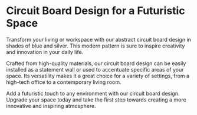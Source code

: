 <!--font:The best fitting Google font for the website would be "Montserrat".-->

# Circuit Board Design for a Futuristic Space

Transform your living or workspace with our abstract circuit board design in shades of blue and silver. This modern pattern is sure to inspire creativity and innovation in your daily life.

Crafted from high-quality materials, our circuit board design can be easily installed as a statement wall or used to accentuate specific areas of your space. Its versatility makes it a great choice for a variety of settings, from a high-tech office to a contemporary living room.

Add a futuristic touch to any environment with our circuit board design. Upgrade your space today and take the first step towards creating a more innovative and inspiring atmosphere.

<!--

Write me markdown content of website with wallpaper:

"An abstract circuit board pattern in shades of blue and silver"

The header of the page should not be copy of the text but rather a real content of the website which is using this wallpaper.


---


# Circuit Board Wallpaper

Welcome to our website featuring an eye-catching abstract circuit board pattern in shades of blue and silver. This unique wallpaper design is perfect for adding a futuristic touch to any room or workspace.

Our high-quality wallpaper is made from durable materials and is easy to install, making it a great choice for DIY home improvement projects. The intricate circuit board design will inspire creativity and innovation in your daily life.

Whether you're looking to add a modern touch to your office or create a statement wall in your living room, our circuit board wallpaper is the perfect choice. Shop now and transform your space with this stunning design.


---


Heading should not include word "wallpaper". The website should not be about the wallpaper itself, wallpaper is just a related background, rewrite whole content.


---


# Futuristic Circuit Board Design for Your Space

Looking to add a touch of modernity to your living or workspace? Our abstract circuit board design in shades of blue and silver is the perfect solution.

This unique and eye-catching design will inspire creativity and innovation in your daily life. Made from high-quality materials, our circuit board pattern can be easily installed as a statement wall or used to accentuate specific areas of your space.

Our design is versatile and can be used in a variety of settings, from a high-tech office to a contemporary living room. It's the perfect way to add a futuristic touch to any environment.

Transform your space today with our circuit board design and take the first step towards creating a more innovative and inspiring atmosphere.


---


Heading is too long, rewrite whole content.


---


# Add a Futuristic Touch to Your Space with Circuit Board Design

Looking for a unique and modern way to transform your living or workspace? Our abstract circuit board design in shades of blue and silver is the perfect solution.

This eye-catching pattern is sure to inspire creativity and innovation in your daily life. Made from high-quality materials, it can be easily installed as a statement wall or used to accentuate specific areas of your space.

Our circuit board design is versatile and can be used in a variety of settings, from a high-tech office to a contemporary living room. It's the perfect way to add a futuristic touch to any environment.

Upgrade your space today with our circuit board design and take the first step towards creating a more innovative and inspiring atmosphere.


---


Heading is too long, rewrite whole content.


---


# Circuit Board Design for a Futuristic Space

Transform your living or workspace with our abstract circuit board design in shades of blue and silver. This modern pattern is sure to inspire creativity and innovation in your daily life.

Crafted from high-quality materials, our circuit board design can be easily installed as a statement wall or used to accentuate specific areas of your space. Its versatility makes it a great choice for a variety of settings, from a high-tech office to a contemporary living room.

Add a futuristic touch to any environment with our circuit board design. Upgrade your space today and take the first step towards creating a more innovative and inspiring atmosphere.


---


Write me a Google font which is best fitting for the website.

Pick from the list:
- Great Vibes
- Raleway
- Montserrat
- Playfair Display
- Dancing Script
- Lato
- Inter
- Barlow Condensed
- Roboto
- Poppins
- IBM Plex Sans
- Orbitron
- Open Sans
- Lobster
- Exo 2
- Alegreya
- Futura


Write just the font name nothing else.


---


The best fitting Google font for the website would be "Montserrat".

-->
